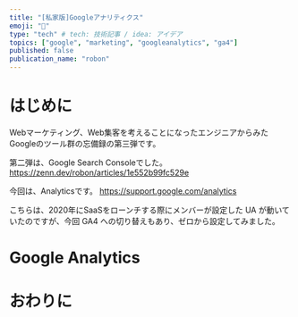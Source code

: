 ```yaml
---
title: "[私家版]Googleアナリティクス"
emoji: "🌈"
type: "tech" # tech: 技術記事 / idea: アイデア
topics: ["google", "marketing", "googleanalytics", "ga4"]
published: false
publication_name: "robon"
---
```

# はじめに
Webマーケティング、Web集客を考えることになったエンジニアからみたGoogleのツール群の忘備録の第三弾です。

第二弾は、Google Search Consoleでした。
https://zenn.dev/robon/articles/1e552b99fc529e

今回は、Analyticsです。
https://support.google.com/analytics

こちらは、2020年にSaaSをローンチする際にメンバーが設定した UA が動いていたのですが、今回 GA4 への切り替えもあり、ゼロから設定してみました。

# Google Analytics


# おわりに
